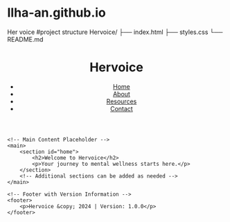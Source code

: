 # Ilha-an.github.io
Her voice 
#project structure
Hervoice/
├── index.html
├── styles.css
└── README.md
 <!DOCTYPE html>
<html lang="en">
<head>
    <meta charset="UTF-8">
    <meta name="viewport" content="width=device-width, initial-scale=1.0">
    <title>Hervoice</title>
    <link rel="stylesheet" href="styles.css">
</head>
<body>
    <!-- Navigation Header -->
    <header>
        <h1>Hervoice</h1>
        <nav>
            <ul>
                <li><a href="#home" class="active">Home</a></li>
                <li><a href="#about">About</a></li>
                <li><a href="#resources">Resources</a></li>
                <li><a href="#contact">Contact</a></li>
            </ul>
        </nav>
    </header>

    <!-- Main Content Placeholder -->
    <main>
        <section id="home">
            <h2>Welcome to Hervoice</h2>
            <p>Your journey to mental wellness starts here.</p>
        </section>
        <!-- Additional sections can be added as needed -->
    </main>

    <!-- Footer with Version Information -->
    <footer>
        <p>Hervoice &copy; 2024 | Version: 1.0.0</p>
    </footer>
</body>
</html>

